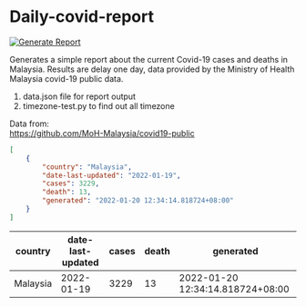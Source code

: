 # Daily-covid-report
[![Generate Report](https://github.com/yapkhaichuen/daily-covid-report/actions/workflows/generate-report.yml/badge.svg)](https://github.com/yapkhaichuen/daily-covid-report/actions/workflows/generate-report.yml)

Generates a simple report about the current Covid-19 cases and deaths in Malaysia.
Results are delay one day, data provided by 
the Ministry of Health Malaysia covid-19 public data.

1. data.json file for report output
2. timezone-test.py to find out all timezone

Data from: <br>
https://github.com/MoH-Malaysia/covid19-public

<!-- MARKDOWN-AUTO-DOCS:START (CODE:src=https://raw.githubusercontent.com/yapkhaichuen/daily-covid-report/main/data.json) -->
<!-- The below code snippet is automatically added from https://raw.githubusercontent.com/yapkhaichuen/daily-covid-report/main/data.json -->
```json
[
    {
        "country": "Malaysia",
        "date-last-updated": "2022-01-19",
        "cases": 3229,
        "death": 13,
        "generated": "2022-01-20 12:34:14.818724+08:00"
    }
]
```
<!-- MARKDOWN-AUTO-DOCS:END -->

<!-- MARKDOWN-AUTO-DOCS:START (JSON_TO_HTML_TABLE:src=./data.json) -->
<table class="JSON-TO-HTML-TABLE"><thead><tr><th class="country-th">country</th><th class="date-last-updated-th">date-last-updated</th><th class="cases-th">cases</th><th class="death-th">death</th><th class="generated-th">generated</th></tr></thead><tbody ><tr ><td class="country-td td_text">Malaysia</td><td class="date-last-updated-td td_text">2022-01-19</td><td class="cases-td td_num">3229</td><td class="death-td td_num">13</td><td class="generated-td td_text">2022-01-20 12:34:14.818724+08:00</td></tr></tbody></table>
<!-- MARKDOWN-AUTO-DOCS:END -->


